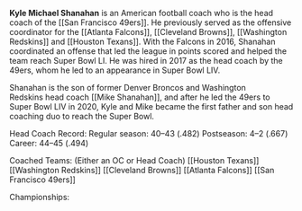 **Kyle Michael Shanahan** is an American football coach who is the head coach of the [[San Francisco 49ers]]. He previously served as the offensive coordinator for the [[Atlanta Falcons]], [[Cleveland Browns]], [[Washington Redskins]] and [[Houston Texans]]. With the Falcons in 2016, Shanahan coordinated an offense that led the league in points scored and helped the team reach Super Bowl LI. He was hired in 2017 as the head coach by the 49ers, whom he led to an appearance in Super Bowl LIV.

Shanahan is the son of former Denver Broncos and Washington Redskins head coach [[Mike Shanahan]], and after he led the 49ers to Super Bowl LIV in 2020, Kyle and Mike became the first father and son head coaching duo to reach the Super Bowl.

Head Coach Record: 
Regular season: 40–43 (.482)
Postseason: 4–2 (.667)
Career: 44–45 (.494)

Coached Teams: (Either an OC or Head Coach)
[[Houston Texans]]
[[Washington Redskins]]
[[Cleveland Browns]]
[[Atlanta Falcons]]
[[San Francisco 49ers]]

Championships:
